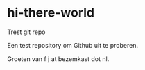 hi-there-world
==============

Trest git repo

Een test repository om Github uit te proberen.

Groeten van f j at bezemkast dot nl.
